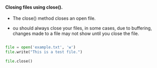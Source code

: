 #### Closing files using close().

- The close() method closes an open file.

- ou should always close your files, in some cases, due to buffering, changes made to a file may not show until you close the file.

```python

file = open('example.txt', 'w')
file.write("This is a test file.")

file.close()
```
